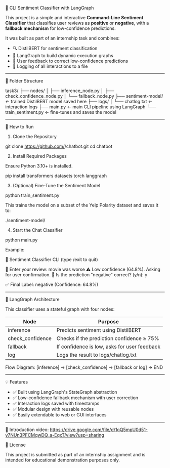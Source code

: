 
🧠 CLI Sentiment Classifier with LangGraph

This project is a simple and interactive **Command-Line Sentiment Classifier** that classifies user reviews as **positive** or **negative**, with a **fallback mechanism** for low-confidence predictions.

It was built as part of an internship task and combines:

- 🔍 DistilBERT for sentiment classification
- 🔁 LangGraph to build dynamic execution graphs
- 🤝 User feedback to correct low-confidence predictions
- 📝 Logging of all interactions to a file

---

📁 Folder Structure

task3/
├── nodes/
│   ├── inference_node.py
│   ├── check_confidence_node.py
│   └── fallback_node.py
├── sentiment-model/            ← trained DistilBERT model saved here
├── logs/
│   └── chatlog.txt             ← interaction logs
├── main.py                     ← main CLI pipeline using LangGraph
└── train_sentiment.py          ← fine-tunes and saves the model

---

🚀 How to Run

1. Clone the Repository

git clone https://github.com/<your-username>/chatbot.git
cd chatbot

2. Install Required Packages

Ensure Python 3.10+ is installed.

pip install transformers datasets torch langgraph

3. (Optional) Fine-Tune the Sentiment Model

python train_sentiment.py

This trains the model on a subset of the Yelp Polarity dataset and saves it to:

./sentiment-model/

4. Start the Chat Classifier

python main.py

Example:

🤖 Sentiment Classifier CLI (type /exit to quit)

📝 Enter your review: movie was worse
⚠️  Low confidence (64.8%). Asking for user confirmation.
🤔 Is the prediction "negative" correct? (y/n): y

✅ Final Label: negative (Confidence: 64.8%)

---

🧠 LangGraph Architecture

This classifier uses a stateful graph with four nodes:

| Node               | Purpose                                     |
|--------------------|---------------------------------------------|
| inference          | Predicts sentiment using DistilBERT         |
| check_confidence   | Checks if the prediction confidence ≥ 75%   |
| fallback           | If confidence is low, asks for user feedback|
| log                | Logs the result to logs/chatlog.txt         |

Flow Diagram:
[inference] → [check_confidence] → [fallback or log] → END

---

💡 Features

- ✅ Built using LangGraph's StateGraph abstraction
- ✅ Low-confidence fallback mechanism with user correction
- ✅ Interaction logs saved with timestamps
- ✅ Modular design with reusable nodes
- ✅ Easily extendable to web or GUI interfaces

---

🎥 Introduction video: https://drive.google.com/file/d/1qQ5mpU0d51-y7NUn3PFCMqwDQ_a-EqxT/view?usp=sharing

📄 License

This project is submitted as part of an internship assignment and is intended for educational demonstration purposes only.
